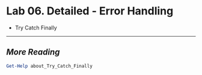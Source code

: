 # Lab 06. Detailed - Error Handling

- Try Catch Finally

---

## *More Reading*

```PowerShell
Get-Help about_Try_Catch_Finally
```
